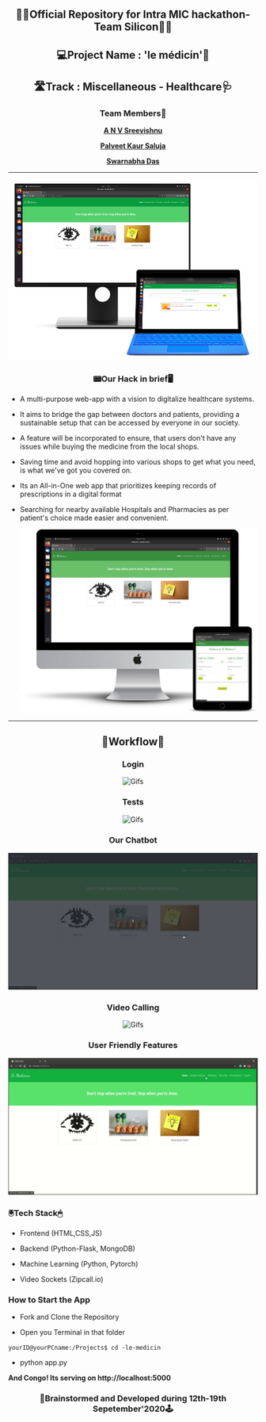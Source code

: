 <div align='center'>
  <h2>👨‍💻Official Repository for Intra MIC hackathon-Team Silicon👩‍💻</h2>
  </div>
 
<div align="center">
  <h2>💻Project Name : 'le médicin'📱</h2>
  
  <h2>🛣️Track : Miscellaneous - Healthcare🩺</h2>
  
  <h3>Team Members🤝</h3>
  
  <a href="https://github.com/anvsreevishnu"> **A N V Sreevishnu** </a>
  
  <a href="https://github.com/Palveet"> **Palveet Kaur Saluja** </a>
  
  <a href="https://github.com/sd2001"> **Swarnabha Das** </a>
  <hr>
    
  ![Images](https://github.com/sd2001/-le-medicin/blob/master/Images/mockupp.png)  
  
  <h3>📟Our Hack in brief🖥️</h3>
  
  </div>
  
* A multi-purpose web-app with a vision to digitalize healthcare systems. 

* It aims to bridge the gap between doctors and patients, providing a sustainable setup that can be accessed by everyone in our society. 

* A feature will be incorporated to ensure, that users don't have any issues while buying the medicine from the local shops. 

* Saving time and avoid hopping into various shops to get what you need, is what we've got you covered on. 

* Its an All-in-One web app that prioritizes keeping records of prescriptions in a digital format 

* Searching for nearby available Hospitals and Pharmacies as per patient's choice made easier and convenient.

  
  ![Images](https://github.com/sd2001/-le-medicin/blob/master/Images/mockup2.png)
  
<hr>
<div align="center">
  <h2>🥳Workflow🤩</h2>
 </div>
 
 <div align="center">
  
  <h3>Login</h3>
 
 ![Gifs](https://github.com/sd2001/-le-medicin/blob/master/Gifs/login.gif)
 
 <h3>Tests</h3>
 
 ![Gifs](https://github.com/sd2001/-le-medicin/blob/master/Gifs/tests.gif)
 
 <h3>Our Chatbot</h3>
 
 ![Gifs](https://github.com/sd2001/-le-medicin/blob/master/Gifs/chatbot.gif)
 
 <h3>Video Calling</h3>
 
 ![Gifs](https://github.com/sd2001/-le-medicin/blob/master/Gifs/vc.gif)
  
 <h3>User Friendly Features</h3>
 
 ![Gifs](https://github.com/sd2001/-le-medicin/blob/master/Gifs/best.gif)
 
 </div>
 
 
 <h3> 🖲️Tech Stack🖱</h3>
 
 * Frontend (HTML,CSS,JS)
 
 * Backend (Python-Flask, MongoDB)
 
 * Machine Learning (Python, Pytorch)
 
 * Video Sockets (Zipcall.io) 

 <h3> How to Start the App</h3>

 * Fork and Clone the Repository

 * Open you Terminal in that folder
 ```
 yourID@yourPCname:/Projects$ cd -le-medicin
 ```
 
 * python app.py
 
 **And Congo! Its serving on http://localhost:5000**
 
 <div align="center">
  <h3>📸Brainstormed and Developed during 12th-19th Sepetember'2020🕹️</h3>
 </div>


 
